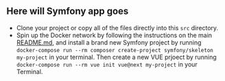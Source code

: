 ## Here will Symfony app goes

- Clone your project or copy all of the files directly into this `src` directory.
- Spin up the Docker network by following the instructions on the main [README.md](../README.md), and install a brand new Symfony project by running `docker-compose run --rm composer create-project symfony/skeleton my-project` in your terminal. Then create a new VUE prjoect by running `docker-compose run --rm vue init vue@next my-project` in your Terminal.

